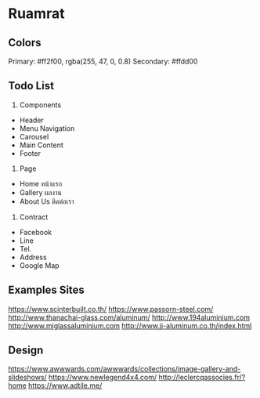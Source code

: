 # Ruamrat

## Colors

Primary: #ff2f00, rgba(255, 47, 0, 0.8)
Secondary: #ffdd00

## Todo List

1. Components

- Header
- Menu Navigation
- Carousel
- Main Content
- Footer

1. Page

- Home หน้าแรก
- Gallery ผลงาน
- About Us ติดต่อเรา

1. Contract

- Facebook
- Line
- Tel.
- Address
- Google Map

## Examples Sites

https://www.scinterbuilt.co.th/
https://www.passorn-steel.com/
http://www.thanachai-glass.com/aluminum/
http://www.194aluminium.com
http://www.mjglassaluminium.com
http://www.jj-aluminum.co.th/index.html

## Design

https://www.awwwards.com/awwwards/collections/image-gallery-and-slideshows/
https://www.newlegend4x4.com/
http://leclercqassocies.fr/?home
https://www.adtile.me/
